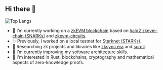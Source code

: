 ## Hi there 👋

![Top Langs](https://github-readme-stats.vercel.app/api/top-langs/?theme=radical&username=mikiw&layout=compact&langs_count=10&hide=html,css&exclude_repo=ProceduralCityGenerator,ReactWeb3)

- 🔭 I’m currently working on a [zkEVM blockchain](https://glitchd.network/) based on [halo2 zkevm-chain (SNARKs)](https://github.com/privacy-scaling-explorations/zkevm-chain) and [zkevm-circuits](https://github.com/scroll-tech/zkevm-circuits).
- ✨ Previously, I worked on a local testnet for [Starknet (STARKs)](https://github.com/0xSpaceShard/starknet-devnet-rs).
- 🔬 Researching zk projects and libraries like [zksync era](https://github.com/matter-labs/zksync-era) and [scroll](https://github.com/scroll-tech).
- 🌱 I’m currently improving my software architecture skills.
- 🤔 I'm interested in Rust, blockchains, cryptography and mathematical aspects of zero-knowledge proofs.
